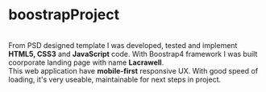 <h1>boostrapProject</h1>
<br>
From PSD designed template I was developed, tested and implement <strong>HTML5, CSS3</strong> and <strong>JavaScript</strong> code. 
With Boostrap4 framework I was built coorporate landing page with name <b>Lacrawell</b>.
<br>
This web application have <b>mobile-first</b> responsive UX.
With good speed of loading, it's very useable, maintainable for next steps
in project.

